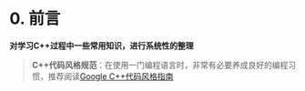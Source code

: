 # 0. 前言

**对学习C++过程中一些常用知识，进行系统性的整理**

> **C++代码风格规范**：在使用一门编程语言时，非常有必要养成良好的编程习惯，推荐阅读[Google C++代码风格指南](https://zh-google-styleguide.readthedocs.io/en/latest/google-cpp-styleguide/contents/)

